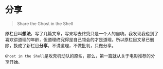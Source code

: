 # 分享

> Share the Ghost in the Shell

原栏目叫**想法**，写了几篇文章，写来写去终究只是一个人的自嗨。我发现我也到了喜欢讲道理的年龄，但道理终究得是自己领会的才是道理。所以原栏目文章已删除，换成了新栏目**分享**，不讲道理，不做批判，只做分享。

`Ghost in the Shell`是攻壳机动队的原名，那么，第一篇就从关于电影推荐的分享开始。